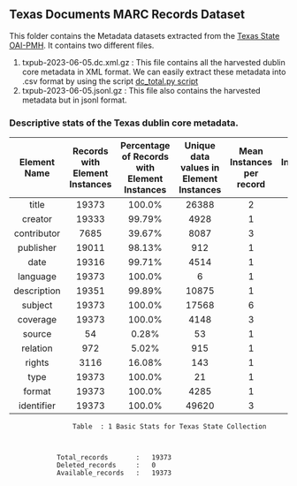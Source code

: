 ## Texas Documents MARC Records Dataset
This folder contains the Metadata datasets extracted from the [Texas State OAI-PMH](https://texashistory.unt.edu/explore/collections/TXPUB/oai/). It contains two different files.
1. txpub-2023-06-05.dc.xml.gz : This file contains all the harvested dublin core metadata in XML format. We can easily extract these metadata into .csv format by using the script [dc_total.py script](https://github.com/state-pubs-from-web-archives/oaipmh-tools/blob/main/tools/dc_total.py)
2. txpub-2023-06-05.jsonl.gz : This file also contains the harvested metadata but in jsonl format.

### Descriptive stats of the Texas dublin core metadata.


| Element Name | Records with Element Instances | Percentage of Records with Element Instances | Unique data values in Element Instances | Mean Instances per record | Mode Instances per record | Frequency of Mode Instances per record | Entropy | Gini_coefficient |
| :---:   | :---: | :---: | :---:   | :---: | :---: | :---: | :---: | :---: |
| title | 19373 | 100.0% | 26388 | 2 | 2 | 34.27% | 0.860 | 0.483 |
| creator | 19333 | 99.79% | 4928 | 1 | 1 | 68.41% | 0.793 | 0.759 |
| contributor | 7685 | 39.67% | 8087 | 3 | 1 | 19.02% | 0.861 | 0.651 |
| publisher | 19011 | 98.13% | 912 | 1 | 1 | 97.81% | 0.728 | 0.841 |
| date | 19316 | 99.71% | 4514 | 1 | 1 | 99.71% | 0.863 | 0.676 |
| language | 19373 | 100.0% | 6 | 1 | 1 | 98.89% | 0.067 | 0.825 |
| description | 19351 | 99.89% | 10875 | 1 | 1 | 99.89% | 0.863 | 0.432 |
| subject | 19373 | 100.0% | 17568 | 6 | 5 | 18.03% | 0.701 | 0.830 |
| coverage | 19373 | 100.0% | 4148 | 3 | 3 | 48.61% | 0.431 | 0.906 |
| source | 54 | 0.28% | 53 | 1 | 1 | 0.28% | 0.998 | 0.018 |
| relation | 972 | 5.02% | 915 | 1 | 1 | 3.86% | 0.867 | 0.475 |
| rights | 3116 | 16.08% | 143 | 1 | 2 | 13.51% | 0.502 | 0.908 |
| type | 19373 | 100.0% | 21 | 1 | 1 | 100.0% | 0.507 | 0.827 |
| format | 19373 | 100.0% | 4285 | 1 | 2 | 99.97% | 0.480 | 0.868 |
| identifier | 19373 | 100.0% | 49620 | 3 | 4 | 24.59% | 0.896 | 0.354 |

					Table  : 1 Basic Stats for Texas State Collection



				Total_records 		: 	19373
				Deleted_records 	: 	0
				Available_records 	:	19373

